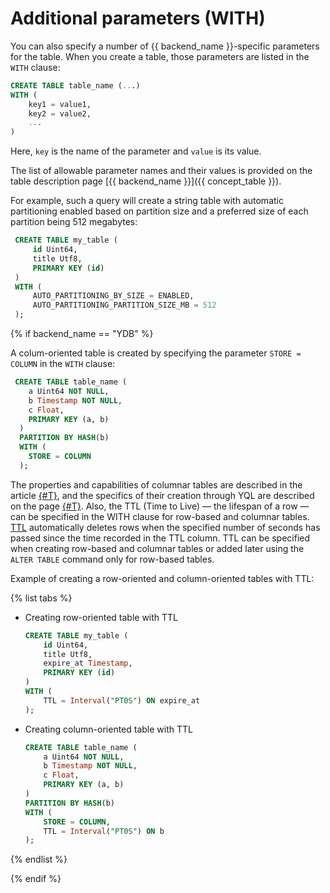 # Additional parameters (WITH)

You can also specify a number of {{ backend_name }}-specific parameters for the table. When you create a table, those parameters are listed in the ```WITH``` clause:

```sql
CREATE TABLE table_name (...)
WITH (
    key1 = value1,
    key2 = value2,
    ...
)
```

Here, `key` is the name of the parameter and `value` is its value.

The list of allowable parameter names and their values is provided on the table description page [{{ backend_name }}]({{ concept_table }}).

For example, such a query will create a string table with automatic partitioning enabled based on partition size and a preferred size of each partition being 512 megabytes:
```sql
 CREATE TABLE my_table (
     id Uint64,
     title Utf8,
     PRIMARY KEY (id)
 )
 WITH (
     AUTO_PARTITIONING_BY_SIZE = ENABLED,
     AUTO_PARTITIONING_PARTITION_SIZE_MB = 512
 );
 ```

 {% if backend_name == "YDB" %}

A colum-oriented table is created by specifying the parameter `STORE = COLUMN` in the `WITH` clause:

```sql
 CREATE TABLE table_name (
    a Uint64 NOT NULL,
    b Timestamp NOT NULL,
    c Float,
    PRIMARY KEY (a, b)
  )
  PARTITION BY HASH(b)
  WITH (
    STORE = COLUMN
  );
```

The properties and capabilities of columnar tables are described in the article [{#T}](../../../../concepts/datamodel/table.md), and the specifics of their creation through YQL are described on the page [{#T}](./index.md). Also, the TTL (Time to Live) — the lifespan of a row — can be specified in the WITH clause for row-based and columnar tables. [TTL](../../../../concepts/ttl.md) automatically deletes rows when the specified number of seconds has passed since the time recorded in the TTL column. TTL can be specified when creating row-based and columnar tables or added later using the `ALTER TABLE` command only for row-based tables.

Example of creating a row-oriented and column-oriented tables with TTL:

{% list tabs %}

- Creating row-oriented table with TTL

    ```sql
    CREATE TABLE my_table (
        id Uint64,
        title Utf8,
        expire_at Timestamp,
        PRIMARY KEY (id)
    )
    WITH (
        TTL = Interval("PT0S") ON expire_at
    );
    ```

- Creating column-oriented table with TTL

    ```sql
    CREATE TABLE table_name (
        a Uint64 NOT NULL,
        b Timestamp NOT NULL,
        c Float,
        PRIMARY KEY (a, b)
    )
    PARTITION BY HASH(b)
    WITH (
        STORE = COLUMN,
        TTL = Interval("PT0S") ON b
    );
    ```

{% endlist %}


{% endif %}